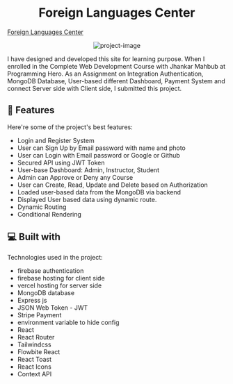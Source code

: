<h1 align="center" id="title">Foreign Languages Center</h1>
<a align="center" href="https://foreign-languages-center.web.app/">Foreign Languages Center</a>

<p align="center"><img src="https://foreign-languages-center.web.app/" alt="project-image"></p>
<p id="description">I have designed and developed this site for learning purpose. When I enrolled in the Complete Web Development Course with Jhankar Mahbub at Programming Hero. As an Assignment on Integration Authentication, MongoDB Database, User-based different Dashboard, Payment System and connect Server side with Client side, I submitted this project.</p>

  
  
<h2>🧐 Features</h2>

Here're some of the project's best features:

*   Login and Register System
*   User can Sign Up by Email password with name and photo
*   User can Login with Email password or Google or Github
*   Secured API using JWT Token
*   User-base Dashboard: Admin, Instructor, Student
*   Admin can Approve or Deny any Course
*   User can Create, Read, Update and Delete based on Authorization
*   Loaded user-based data from the MongoDB via backend 
*   Displayed User based data using dynamic route.
*   Dynamic Routing
*   Conditional Rendering

  
  
<h2>💻 Built with</h2>

Technologies used in the project:

*   firebase authentication
*   firebase hosting for client side
*   vercel hosting for server side
*   MongoDB database
*   Express js
*   JSON Web Token - JWT
*   Stripe Payment
*   environment variable to hide config
*   React
*   React Router
*   Tailwindcss
*   Flowbite React
*   React Toast
*   React Icons
*   Context API